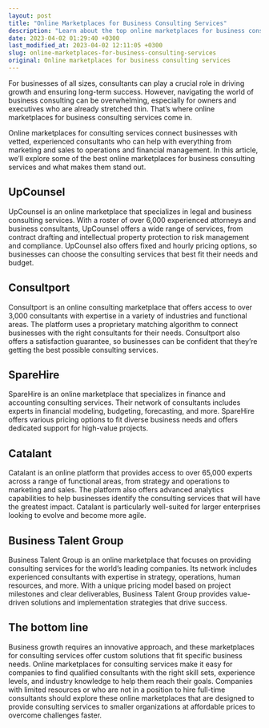 ```yaml
---
layout: post
title: "Online Marketplaces for Business Consulting Services"
description: "Learn about the top online marketplaces for business consulting services that can help your company grow and succeed."
date: 2023-04-02 01:29:40 +0300
last_modified_at: 2023-04-02 12:11:05 +0300
slug: online-marketplaces-for-business-consulting-services
original: Online marketplaces for business consulting services
---
```

For businesses of all sizes, consultants can play a crucial role in driving growth and ensuring long-term success. However, navigating the world of business consulting can be overwhelming, especially for owners and executives who are already stretched thin. That’s where online marketplaces for business consulting services come in.

Online marketplaces for consulting services connect businesses with vetted, experienced consultants who can help with everything from marketing and sales to operations and financial management. In this article, we’ll explore some of the best online marketplaces for business consulting services and what makes them stand out.

## UpCounsel

UpCounsel is an online marketplace that specializes in legal and business consulting services. With a roster of over 6,000 experienced attorneys and business consultants, UpCounsel offers a wide range of services, from contract drafting and intellectual property protection to risk management and compliance. UpCounsel also offers fixed and hourly pricing options, so businesses can choose the consulting services that best fit their needs and budget.

## Consultport

Consultport is an online consulting marketplace that offers access to over 3,000 consultants with expertise in a variety of industries and functional areas. The platform uses a proprietary matching algorithm to connect businesses with the right consultants for their needs. Consultport also offers a satisfaction guarantee, so businesses can be confident that they’re getting the best possible consulting services.

## SpareHire

SpareHire is an online marketplace that specializes in finance and accounting consulting services. Their network of consultants includes experts in financial modeling, budgeting, forecasting, and more. SpareHire offers various pricing options to fit diverse business needs and offers dedicated support for high-value projects.

## Catalant

Catalant is an online platform that provides access to over 65,000 experts across a range of functional areas, from strategy and operations to marketing and sales. The platform also offers advanced analytics capabilities to help businesses identify the consulting services that will have the greatest impact. Catalant is particularly well-suited for larger enterprises looking to evolve and become more agile.

## Business Talent Group

Business Talent Group is an online marketplace that focuses on providing consulting services for the world’s leading companies. Its network includes experienced consultants with expertise in strategy, operations, human resources, and more. With a unique pricing model based on project milestones and clear deliverables, Business Talent Group provides value-driven solutions and implementation strategies that drive success.

## The bottom line

Business growth requires an innovative approach, and these marketplaces for consulting services offer custom solutions that fit specific business needs. Online marketplaces for consulting services make it easy for companies to find qualified consultants with the right skill sets, experience levels, and industry knowledge to help them reach their goals. Companies with limited resources or who are not in a position to hire full-time consultants should explore these online marketplaces that are designed to provide consulting services to smaller organizations at affordable prices to overcome challenges faster.